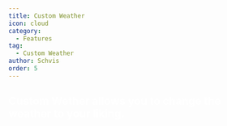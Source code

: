 ```yaml
---
title: Custom Weather
icon: cloud
category:
  - Features
tag:
  - Custom Weather
author: Schvis
order: 5
---
```


## <span style='color:white;'>Custom Wether allows you to change the weather to your liking.</span>